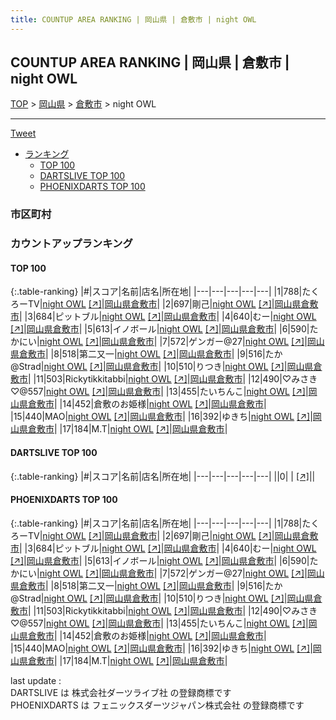 ```yaml
---
title: COUNTUP AREA RANKING | 岡山県 | 倉敷市 | night OWL
---
```

## COUNTUP AREA RANKING | 岡山県 | 倉敷市 | night OWL

[TOP](/darts/rank/) > [岡山県](/darts/rank/岡山県/) > [倉敷市](/darts/rank/岡山県/倉敷市/) > night OWL

___

<a href="https://twitter.com/share?ref_src=twsrc%5Etfw" data-text="COUNTUP AREA RANKING | 岡山県倉敷市night OWL" class="twitter-share-button" data-hashtags="DARTSLIVE,PHOENIXDARTS,darts,ダーツ" data-show-count="false">Tweet</a>

* [ランキング](#カウントアップランキング)
    * [TOP 100](#top-100)
    * [DARTSLIVE TOP 100](#dartslive-top-100)
    * [PHOENIXDARTS TOP 100](#phoenixdarts-top-100)

### 市区町村

<ul>

</ul>

### カウントアップランキング

#### TOP 100



{:.table-ranking}
|#|スコア|名前|店名|所在地|
|---|---|---|---|---|
|1|788|<span class="rank-name-pd">たくろーTV</span>|<a href="/darts/rank/shops/88010.html">night OWL</a> <a href="https://vs.phoenixdarts.com/jp/shop/shopDetailInfo/s_88010?s_seq=88010">[↗]</a>|<a href="/darts/rank/岡山県/倉敷市">岡山県倉敷市</a>|
|2|697|<span class="rank-name-pd">剛己</span>|<a href="/darts/rank/shops/88010.html">night OWL</a> <a href="https://vs.phoenixdarts.com/jp/shop/shopDetailInfo/s_88010?s_seq=88010">[↗]</a>|<a href="/darts/rank/岡山県/倉敷市">岡山県倉敷市</a>|
|3|684|<span class="rank-name-pd">ピットブル</span>|<a href="/darts/rank/shops/88010.html">night OWL</a> <a href="https://vs.phoenixdarts.com/jp/shop/shopDetailInfo/s_88010?s_seq=88010">[↗]</a>|<a href="/darts/rank/岡山県/倉敷市">岡山県倉敷市</a>|
|4|640|<span class="rank-name-pd">むー</span>|<a href="/darts/rank/shops/88010.html">night OWL</a> <a href="https://vs.phoenixdarts.com/jp/shop/shopDetailInfo/s_88010?s_seq=88010">[↗]</a>|<a href="/darts/rank/岡山県/倉敷市">岡山県倉敷市</a>|
|5|613|<span class="rank-name-pd">イノボール</span>|<a href="/darts/rank/shops/88010.html">night OWL</a> <a href="https://vs.phoenixdarts.com/jp/shop/shopDetailInfo/s_88010?s_seq=88010">[↗]</a>|<a href="/darts/rank/岡山県/倉敷市">岡山県倉敷市</a>|
|6|590|<span class="rank-name-pd">たかにい</span>|<a href="/darts/rank/shops/88010.html">night OWL</a> <a href="https://vs.phoenixdarts.com/jp/shop/shopDetailInfo/s_88010?s_seq=88010">[↗]</a>|<a href="/darts/rank/岡山県/倉敷市">岡山県倉敷市</a>|
|7|572|<span class="rank-name-pd">ゲンガー@27</span>|<a href="/darts/rank/shops/88010.html">night OWL</a> <a href="https://vs.phoenixdarts.com/jp/shop/shopDetailInfo/s_88010?s_seq=88010">[↗]</a>|<a href="/darts/rank/岡山県/倉敷市">岡山県倉敷市</a>|
|8|518|<span class="rank-name-pd">第二又一</span>|<a href="/darts/rank/shops/88010.html">night OWL</a> <a href="https://vs.phoenixdarts.com/jp/shop/shopDetailInfo/s_88010?s_seq=88010">[↗]</a>|<a href="/darts/rank/岡山県/倉敷市">岡山県倉敷市</a>|
|9|516|<span class="rank-name-pd">たか@Strad</span>|<a href="/darts/rank/shops/88010.html">night OWL</a> <a href="https://vs.phoenixdarts.com/jp/shop/shopDetailInfo/s_88010?s_seq=88010">[↗]</a>|<a href="/darts/rank/岡山県/倉敷市">岡山県倉敷市</a>|
|10|510|<span class="rank-name-pd">りつき</span>|<a href="/darts/rank/shops/88010.html">night OWL</a> <a href="https://vs.phoenixdarts.com/jp/shop/shopDetailInfo/s_88010?s_seq=88010">[↗]</a>|<a href="/darts/rank/岡山県/倉敷市">岡山県倉敷市</a>|
|11|503|<span class="rank-name-pd">Rickytikkitabbi</span>|<a href="/darts/rank/shops/88010.html">night OWL</a> <a href="https://vs.phoenixdarts.com/jp/shop/shopDetailInfo/s_88010?s_seq=88010">[↗]</a>|<a href="/darts/rank/岡山県/倉敷市">岡山県倉敷市</a>|
|12|490|<span class="rank-name-pd">♡みさき♡@557</span>|<a href="/darts/rank/shops/88010.html">night OWL</a> <a href="https://vs.phoenixdarts.com/jp/shop/shopDetailInfo/s_88010?s_seq=88010">[↗]</a>|<a href="/darts/rank/岡山県/倉敷市">岡山県倉敷市</a>|
|13|455|<span class="rank-name-pd">たいちんこ</span>|<a href="/darts/rank/shops/88010.html">night OWL</a> <a href="https://vs.phoenixdarts.com/jp/shop/shopDetailInfo/s_88010?s_seq=88010">[↗]</a>|<a href="/darts/rank/岡山県/倉敷市">岡山県倉敷市</a>|
|14|452|<span class="rank-name-pd">倉敷のお姫様</span>|<a href="/darts/rank/shops/88010.html">night OWL</a> <a href="https://vs.phoenixdarts.com/jp/shop/shopDetailInfo/s_88010?s_seq=88010">[↗]</a>|<a href="/darts/rank/岡山県/倉敷市">岡山県倉敷市</a>|
|15|440|<span class="rank-name-pd">MAO</span>|<a href="/darts/rank/shops/88010.html">night OWL</a> <a href="https://vs.phoenixdarts.com/jp/shop/shopDetailInfo/s_88010?s_seq=88010">[↗]</a>|<a href="/darts/rank/岡山県/倉敷市">岡山県倉敷市</a>|
|16|392|<span class="rank-name-pd">ゆきち</span>|<a href="/darts/rank/shops/88010.html">night OWL</a> <a href="https://vs.phoenixdarts.com/jp/shop/shopDetailInfo/s_88010?s_seq=88010">[↗]</a>|<a href="/darts/rank/岡山県/倉敷市">岡山県倉敷市</a>|
|17|184|<span class="rank-name-pd">M.T</span>|<a href="/darts/rank/shops/88010.html">night OWL</a> <a href="https://vs.phoenixdarts.com/jp/shop/shopDetailInfo/s_88010?s_seq=88010">[↗]</a>|<a href="/darts/rank/岡山県/倉敷市">岡山県倉敷市</a>|


#### DARTSLIVE TOP 100



{:.table-ranking}
|#|スコア|名前|店名|所在地|
|---|---|---|---|---|
||0|<span class="rank-name-dl"> </span>|<a href="/darts/rank/shops/.html"></a> <a href="">[↗]</a>|<a href="/darts/rank//"></a>|


#### PHOENIXDARTS TOP 100



{:.table-ranking}
|#|スコア|名前|店名|所在地|
|---|---|---|---|---|
|1|788|<span class="rank-name-pd">たくろーTV</span>|<a href="/darts/rank/shops/88010.html">night OWL</a> <a href="https://vs.phoenixdarts.com/jp/shop/shopDetailInfo/s_88010?s_seq=88010">[↗]</a>|<a href="/darts/rank/岡山県/倉敷市">岡山県倉敷市</a>|
|2|697|<span class="rank-name-pd">剛己</span>|<a href="/darts/rank/shops/88010.html">night OWL</a> <a href="https://vs.phoenixdarts.com/jp/shop/shopDetailInfo/s_88010?s_seq=88010">[↗]</a>|<a href="/darts/rank/岡山県/倉敷市">岡山県倉敷市</a>|
|3|684|<span class="rank-name-pd">ピットブル</span>|<a href="/darts/rank/shops/88010.html">night OWL</a> <a href="https://vs.phoenixdarts.com/jp/shop/shopDetailInfo/s_88010?s_seq=88010">[↗]</a>|<a href="/darts/rank/岡山県/倉敷市">岡山県倉敷市</a>|
|4|640|<span class="rank-name-pd">むー</span>|<a href="/darts/rank/shops/88010.html">night OWL</a> <a href="https://vs.phoenixdarts.com/jp/shop/shopDetailInfo/s_88010?s_seq=88010">[↗]</a>|<a href="/darts/rank/岡山県/倉敷市">岡山県倉敷市</a>|
|5|613|<span class="rank-name-pd">イノボール</span>|<a href="/darts/rank/shops/88010.html">night OWL</a> <a href="https://vs.phoenixdarts.com/jp/shop/shopDetailInfo/s_88010?s_seq=88010">[↗]</a>|<a href="/darts/rank/岡山県/倉敷市">岡山県倉敷市</a>|
|6|590|<span class="rank-name-pd">たかにい</span>|<a href="/darts/rank/shops/88010.html">night OWL</a> <a href="https://vs.phoenixdarts.com/jp/shop/shopDetailInfo/s_88010?s_seq=88010">[↗]</a>|<a href="/darts/rank/岡山県/倉敷市">岡山県倉敷市</a>|
|7|572|<span class="rank-name-pd">ゲンガー@27</span>|<a href="/darts/rank/shops/88010.html">night OWL</a> <a href="https://vs.phoenixdarts.com/jp/shop/shopDetailInfo/s_88010?s_seq=88010">[↗]</a>|<a href="/darts/rank/岡山県/倉敷市">岡山県倉敷市</a>|
|8|518|<span class="rank-name-pd">第二又一</span>|<a href="/darts/rank/shops/88010.html">night OWL</a> <a href="https://vs.phoenixdarts.com/jp/shop/shopDetailInfo/s_88010?s_seq=88010">[↗]</a>|<a href="/darts/rank/岡山県/倉敷市">岡山県倉敷市</a>|
|9|516|<span class="rank-name-pd">たか@Strad</span>|<a href="/darts/rank/shops/88010.html">night OWL</a> <a href="https://vs.phoenixdarts.com/jp/shop/shopDetailInfo/s_88010?s_seq=88010">[↗]</a>|<a href="/darts/rank/岡山県/倉敷市">岡山県倉敷市</a>|
|10|510|<span class="rank-name-pd">りつき</span>|<a href="/darts/rank/shops/88010.html">night OWL</a> <a href="https://vs.phoenixdarts.com/jp/shop/shopDetailInfo/s_88010?s_seq=88010">[↗]</a>|<a href="/darts/rank/岡山県/倉敷市">岡山県倉敷市</a>|
|11|503|<span class="rank-name-pd">Rickytikkitabbi</span>|<a href="/darts/rank/shops/88010.html">night OWL</a> <a href="https://vs.phoenixdarts.com/jp/shop/shopDetailInfo/s_88010?s_seq=88010">[↗]</a>|<a href="/darts/rank/岡山県/倉敷市">岡山県倉敷市</a>|
|12|490|<span class="rank-name-pd">♡みさき♡@557</span>|<a href="/darts/rank/shops/88010.html">night OWL</a> <a href="https://vs.phoenixdarts.com/jp/shop/shopDetailInfo/s_88010?s_seq=88010">[↗]</a>|<a href="/darts/rank/岡山県/倉敷市">岡山県倉敷市</a>|
|13|455|<span class="rank-name-pd">たいちんこ</span>|<a href="/darts/rank/shops/88010.html">night OWL</a> <a href="https://vs.phoenixdarts.com/jp/shop/shopDetailInfo/s_88010?s_seq=88010">[↗]</a>|<a href="/darts/rank/岡山県/倉敷市">岡山県倉敷市</a>|
|14|452|<span class="rank-name-pd">倉敷のお姫様</span>|<a href="/darts/rank/shops/88010.html">night OWL</a> <a href="https://vs.phoenixdarts.com/jp/shop/shopDetailInfo/s_88010?s_seq=88010">[↗]</a>|<a href="/darts/rank/岡山県/倉敷市">岡山県倉敷市</a>|
|15|440|<span class="rank-name-pd">MAO</span>|<a href="/darts/rank/shops/88010.html">night OWL</a> <a href="https://vs.phoenixdarts.com/jp/shop/shopDetailInfo/s_88010?s_seq=88010">[↗]</a>|<a href="/darts/rank/岡山県/倉敷市">岡山県倉敷市</a>|
|16|392|<span class="rank-name-pd">ゆきち</span>|<a href="/darts/rank/shops/88010.html">night OWL</a> <a href="https://vs.phoenixdarts.com/jp/shop/shopDetailInfo/s_88010?s_seq=88010">[↗]</a>|<a href="/darts/rank/岡山県/倉敷市">岡山県倉敷市</a>|
|17|184|<span class="rank-name-pd">M.T</span>|<a href="/darts/rank/shops/88010.html">night OWL</a> <a href="https://vs.phoenixdarts.com/jp/shop/shopDetailInfo/s_88010?s_seq=88010">[↗]</a>|<a href="/darts/rank/岡山県/倉敷市">岡山県倉敷市</a>|


<div class="footer border-top border-gray-light mt-5 pt-3 text-right text-gray">
    last update : <span style="font-weight: italic" id="foot_last_modified"></span><br />
    DARTSLIVE は 株式会社ダーツライブ社 の登録商標です<br />
    PHOENIXDARTS は フェニックスダーツジャパン株式会社 の登録商標です<br />
</div>

<script src="https://cdnjs.cloudflare.com/ajax/libs/jquery.tablesorter/2.31.3/js/jquery.tablesorter.min.js" integrity="sha512-qzgd5cYSZcosqpzpn7zF2ZId8f/8CHmFKZ8j7mU4OUXTNRd5g+ZHBPsgKEwoqxCtdQvExE5LprwwPAgoicguNg==" crossorigin="anonymous" referrerpolicy="no-referrer"></script>
<link rel="stylesheet" href="https://cdnjs.cloudflare.com/ajax/libs/jquery.tablesorter/2.31.3/css/theme.default.min.css" integrity="sha512-wghhOJkjQX0Lh3NSWvNKeZ0ZpNn+SPVXX1Qyc9OCaogADktxrBiBdKGDoqVUOyhStvMBmJQ8ZdMHiR3wuEq8+w==" crossorigin="anonymous" referrerpolicy="no-referrer" />
<script>
$(function() {
    $(".table-ranking").tablesorter({sortList:[[0, 0]]});
    $("#foot_last_modified").text(formatDate(new Date(document.lastModified), 'yyyy-MM-dd HH:mm:ss'));
});
</script>

<script async src="https://platform.twitter.com/widgets.js" charset="utf-8"></script>